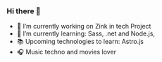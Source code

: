 ### Hi there 👋

- 🔭 I’m currently working on Zink in tech Project
- 🌱 I’m currently learning: Sass, .net and Node.js, 
- 📚 Upcoming technologies to learn: Astro.js
- 🎧 Music techno and movies lover
